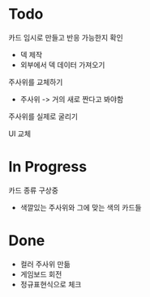 # Todo

카드 임시로 만들고 반응 가능한지 확인
* 덱 제작
* 외부에서 덱 데이터 가져오기

주사위를 교체하기
* 주사위 -> 거의 새로 짠다고 봐야함 

주사위를 실제로 굴리기

UI 교체


# In Progress

카드 종류 구상중
* 색깔있는 주사위와 그에 맞는 색의 카드들

# Done

- 컬러 주사위 만듦
- 게임보드 회전
- 정규표현식으로 체크
